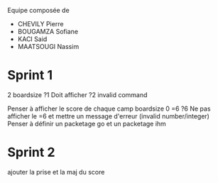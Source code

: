 Equipe composée de 
* CHEVILY Pierre
* BOUGAMZA Sofiane
* KACI Said
* MAATSOUGI Nassim


# Sprint 1
2 boardsize 
?1
Doit afficher 
?2 invalid command

Penser à afficher le score de chaque camp
boardsize 0
=6
?6
Ne pas afficher le =6 et mettre un message d'erreur (invalid number/integer)
Penser à définir un packetage go et un packetage ihm



# Sprint 2
ajouter la prise et la maj du score